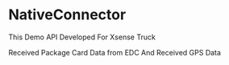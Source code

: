 # NativeConnector

This Demo API Developed For Xsense Truck

Received Package Card Data from EDC 
And Received GPS Data
